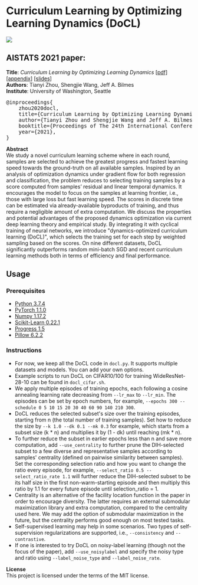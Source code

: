 # Curriculum Learning by Optimizing Learning Dynamics (DoCL)

<img src="docl_aistats2021_thumbnail.png">

## AISTATS 2021 paper:

<b>Title</b>: <i>Curriculum Learning by Optimizing Learning Dynamics</i> <a href="http://proceedings.mlr.press/v130/zhou21a/zhou21a.pdf">[pdf]</a> <a href="http://proceedings.mlr.press/v130/zhou21a/zhou21a-supp.pdf">[appendix]</a> <a href="https://virtual.aistats.org/media/Slides/aistats/2021/virtual(14-19-45)-14-19-45UTC-1556-curriculum_lear.pdf">[slides]</a>\
<b>Authors</b>: Tianyi Zhou, Shengjie Wang, Jeff A. Bilmes\
<b>Institute</b>: University of Washington, Seattle

<pre>
@inproceedings{
    zhou2020docl,
    title={Curriculum Learning by Optimizing Learning Dynamics},
    author={Tianyi Zhou and Shengjie Wang and Jeff A. Bilmes},
    booktitle={Proceedings of The 24th International Conference on Artificial Intelligence and Statistics (AISTATS)},
    year={2021},
}</pre>


<b>Abstract</b>\
We study a novel curriculum learning scheme where in each round, samples are selected to achieve the greatest progress and fastest learning speed towards the ground-truth on all available samples. Inspired by an analysis of optimization dynamics under gradient flow for both regression and classification, the problem reduces to selecting training samples by a score computed from samples’ residual and linear temporal dynamics. It encourages the model to focus on the samples at learning frontier, i.e., those with large loss but fast learning speed. The scores in discrete time can be estimated via already-available byproducts of training, and thus require a negligible amount of extra computation. We discuss the properties and potential advantages of the proposed dynamics optimization via current deep learning theory and empirical study. By integrating it with cyclical training of neural networks, we introduce "dynamics-optimized curriculum learning (DoCL)", which selects the training set for each step by weighted sampling based on the scores. On nine different datasets, DoCL significantly outperforms random mini-batch SGD and recent curriculum learning methods both in terms of efficiency and final performance.

## Usage 

### Prerequisites
- [Python 3.7.4](https://www.python.org/)
- [PyTorch 1.1.0](https://pytorch.org/)
- [Numpy 1.17.2](http://www.numpy.org/)
- [Scikit-Learn 0.22.1](https://scikit-learn.org/)
- [Progress 1.5](https://github.com/verigak/progress/)
- [Pillow 6.2.2](https://pillow.readthedocs.io/en/stable/)

### Instructions
- For now, we keep all the DoCL code in `docl.py`. It supports multiple datasets and models. You can add your own options.
- Example scripts to run DoCL on CIFAR10/100 for training WideResNet-28-10 can be found in `docl_cifar.sh`.
- We apply multiple episodes of training epochs, each following a cosine annealing learning rate decreasing from `--lr_max` to `--lr_min`. The episodes can be set by epoch numbers, for example, `--epochs 300 --schedule 0 5 10 15 20 30 40 60 90 140 210 300`.
- DoCL reduces the selected subset's size over the training episodes, starting from n (the total number of training samples). Set how to reduce the size by `--k 1.0 --dk 0.1 --mk 0.3` for example, which starts from a subset size (k * n) and multiplies it by (1 - dk) until reaching (mk * n).
- To further reduce the subset in earlier epochs less than n and save more computation, add `--use_centrality` to further prune the DIH-selected subset to a few diverse and representative samples according to samples' centrality (defined on pairwise similarity between samples). Set the corresponding selection ratio and how you want to change the ratio every episode, for example, `--select_ratio 0.5 --select_ratio_rate 1.1` will further reduce the DIH-selected subset to be its half size in the first non-warm-starting episode and then multiply this ratio by 1.1 for every future episode until selection_ratio = 1.
- Centrality is an alternative of the facility location function in the paper in order to encourage diversity. The latter requires an external submodular maximization library and extra computation, compared to the centrality used here. We may add the option of submodular maximization in the future, but the centrality performs good enough on most tested tasks.
- Self-supervised learning may help in some scenarios. Two types of self-supervision regularizations are supported, i.e., `--consistency` and `--contrastive`.
- If one is interested to try DoCL on noisy-label learning (though not the focus of the paper), add `--use_noisylabel` and specify the noisy type and ratio using `--label_noise_type` and `--label_noise_rate`.

<b>License</b>\
This project is licensed under the terms of the MIT license.

